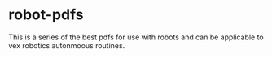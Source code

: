 # robot-pdfs
This is a series of the best pdfs for use with robots and can be applicable to vex robotics autonmoous routines. 
